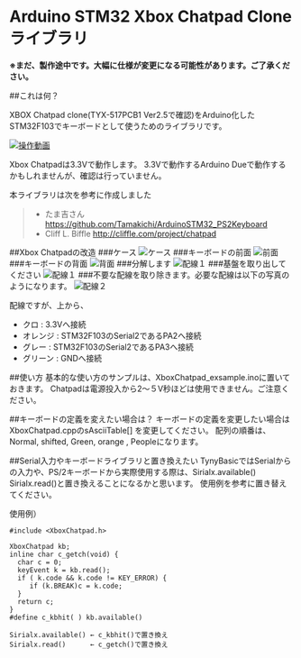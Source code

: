 # Arduino STM32 Xbox Chatpad Clone ライブラリ
**※まだ、製作途中です。大幅に仕様が変更になる可能性があります。ご了承ください。**

##これは何？

XBOX Chatpad clone(TYX-517PCB1 Ver2.5で確認)をArduino化したSTM32F103でキーボードとして使うためのライブラリです。

[![操作動画](./img/xboxchatpad001.jpg)](https://www.youtube.com/watch?v=LU9IOJWQZ0k&vl=ja)


Xbox Chatpadは3.3Vで動作します。
3.3Vで動作するArduino Dueで動作するかもしれませんが、確認は行っていません。

本ライブラリは次を参考に作成しました
> - たま吉さん      https://github.com/Tamakichi/ArduinoSTM32_PS2Keyboard
> - Cliff L. Biffle http://cliffle.com/project/chatpad

##Xbox Chatpadの改造
###ケース
![ケース](./img/xboxchatpad002.jpg)
###キーボードの前面
![前面](./img/xboxchatpad003.jpg)
###キーボードの背面
![背面](./img/xboxchatpad004.jpg)
###分解します
![配線１](./img/xboxchatpad004a.jpg)
###基盤を取り出してください
![配線１](./img/xboxchatpad005.jpg)
###不要な配線を取り除きます。必要な配線は以下の写真のようになります。
![配線２](./img/xboxchatpad006.jpg)

配線ですが、上から、
- クロ : 3.3Vへ接続
- オレンジ : STM32F103のSerial2であるPA2へ接続
- グレー : STM32F103のSerial2であるPA3へ接続
- グリーン : GNDへ接続

##使い方
基本的な使い方のサンプルは、XboxChatpad_exsample.inoに置いておきます。
Chatpadは電源投入から2～５V秒ほどは使用できません。ご注意ください。

##キーボードの定義を変えたい場合は？
キーボードの定義を変更したい場合はXboxChatpad.cppのsAsciiTable[] を変更してください。
配列の順番は、Normal, shifted, Green, orange , Peopleになります。

##Serial入力やキーボードライブラリと置き換えたい
TynyBasicではSerialからの入力や、PS/2キーボードから実際使用する際は、Sirialx.available() Sirialx.read()と置き換えることになるかと思います。
使用例を参考に置き替えてください。

使用例）
```
#include <XboxChatpad.h>

XboxChatpad kb;
inline char c_getch(void) {
  char c = 0;
  keyEvent k = kb.read();
  if ( k.code && k.code != KEY_ERROR) {
     if (k.BREAK)c = k.code;
  }
  return c;
}
#define c_kbhit( ) kb.available()

Sirialx.available() ← c_kbhit()で置き換え
Sirialx.read()      ← c_getch()で置き換え

```
